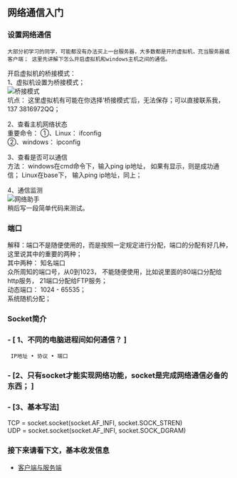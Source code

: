 ## 网络通信入门  
### 设置网络通信

    大部分初学习的同学，可能都没有办法买上一台服务器，大多数都是开的虚拟机，充当服务器或客户端； 这里先讲解下怎么开启虚拟机和windows主机之间的通信。  
开启虚拟机的桥接模式：  
1、虚拟机设置为桥接模式；  
![桥接模式](https://github.com/KissMyLady/Web-of-Python/blob/master/HttpProtocol/brige.jpg)  
   坑点： 这里虚拟机有可能在你选择‘桥接模式’后，无法保存；可以直接联系我，137 3816972QQ；  
   
2、查看主机网络状态  
重要命令： ①、Linux： ifconfig  
          ②、windows： ipconfig  
         
3、查看是否可以通信  
方法： windows在cmd命令下，输入ping ip地址， 如果有显示，则是成功通信；
       Linux在base下， 输入ping ip地址，同上；
  
4、通信监测  
![网络助手](https://github.com/KissMyLady/Web-of-Python/blob/master/HttpProtocol/webhelper.jpg)  
 稍后写一段简单代码来测试。  
 
 
 ### 端口  
 解释：端口不是随便使用的，而是按照一定规定进行分配，端口的分配有好几种，这里说其中的重要的两种；  
 其中两种： 知名端口  
             众所周知的端口号，从0到1023， 不能随便使用，比如说里面的80端口分配给http服务， 21端口分配给FTP服务；  
           动态端口： 1024 - 65535；  
             系统随机分配；  
 
 ### Socket简介  
### - [ 1、不同的电脑进程间如何通信？ ]  
     IP地址 • 协议 • 端口  
### - [2、只有socket才能实现网络功能，socket是完成网络通信必备的东西；  ]  
 
 ### - [3、基本写法]  
  TCP = socket.socket(socket.AF_INFI, socket.SOCK_STREN)  
  UDP = socket.socket(socket.AF_INFI, socket.SOCK_DGRAM)  

### 接下来请看下文，基本收发信息

- [客户端与服务端](https://github.com/KissMyLady/Web-of-Python/blob/master/HttpProtocol/UDP_1.md)
 
 
 
 
